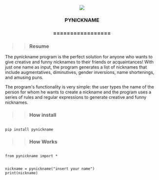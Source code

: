 
<h1 align="center">

<img src="https://img.shields.io/static/v1?label=PYNICKNAME%20POR&message=bates&color=7159c1&style=flat-square&logo=ghost"/>

<h3> <p align="center">PYNICKNAME </p> </h3>

<h3> <p align="center"> ================= </p> </h3>

>> <h3> Resume </h3>

<p> The pynickname program is the perfect solution for anyone who wants to give creative and funny nicknames to their friends or acquaintances! With just one name as input, the program generates a list of nicknames that include augmentatives, diminutives, gender inversions, name shortenings, and amusing puns.

The program's functionality is very simple: the user types the name of the person for whom he wants to create a nickname and the program uses a series of rules and regular expressions to generate creative and funny nicknames. </p>

>> <h3> How install </h3>

```

pip install pynickname

```

>> <h3> How Works </h3>

```

from pynickname import *


nickname = pynickname("insert your name")
print(nickname)

```
    
